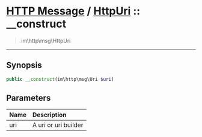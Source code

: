 # [HTTP Message](http.md) / [HttpUri](http-HttpUri.md) :: __construct
 > im\http\msg\HttpUri
____

## Synopsis
```php
public __construct(im\http\msg\Uri $uri)
```

## Parameters
| Name | Description |
| :--- | :---------- |
| uri | A uri or uri builder |
